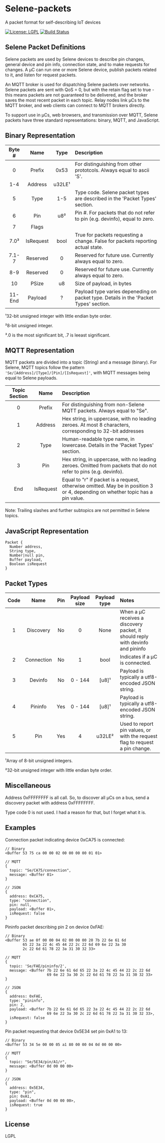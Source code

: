 # Selene-packets

A packet format for self-describing IoT devices

[![License: LGPL](https://img.shields.io/badge/license-LGPL-blue.svg)](http://www.gnu.org/licenses/lgpl-3.0.en.html)
[![Build Status](https://travis-ci.org/Densaugeo/Selene-packets.svg?branch=master)](https://travis-ci.org/Densaugeo/Selene-packets)

## Selene Packet Definitions

Selene packets are used by Selene devices to describe pin changes, general device and pin info, connection state, and to make requests for changes. A μC can run one or more Selene device, publish packets related to it, and listen for request packets.

An MQTT broker is used for dispatching Selene packets over networks. Selene packets are sent with QoS = 0, but with the retain flag set to true - this means packets are not guaranteed to be delivered, and the broker saves the most recent packet in each topic. Relay nodes link μCs to the MQTT broker, and web clients can connect to MQTT brokers directly.

To support use in μCs, web browsers, and transmission over MQTT, Selene packets have three standard representations: binary, MQTT, and JavaScript.

## Binary Representation

|Byte #|Name     |Type  |Description|
|:----:|:-------:|:----:|:----------|
|0     |Prefix   |0x53  |For distinguishing from other prototcols. Always equal to ascii 'S'.|
|1-4   |Address  |u32LE¹||
|5     |Type     |1-5   |Type code. Selene packet types are described in the 'Packet Types' section.|
|6     |Pin      |u8²   |Pin #. For packets that do not refer to pin (e.g. devinfo), equal to zero.|
|7     |Flags    |      ||
|7.0³  |IsRequest|bool  |True for packets requesting a change. False for packets reporting actual state.|
|7.1-7 |Reserved |0     |Reserved for future use. Currently always equal to zero.|
|8-9   |Reserved |0     |Reserved for future use. Currently always equal to zero.|
|10    |PSize    |u8    |Size of payload, in bytes
|11-End|Payload  |?     |Payload type varies depeneding on packet type. Details in the 'Packet Types' section.|

¹32-bit unsigned integer with little endian byte order.

²8-bit unsigned integer.

³.0 is the most significant bit, .7 is leeast significant.

## MQTT Representation

MQTT packets are divided into a topic (String) and a message (binary). For Selene, MQTT topics follow the pattern `'Se/[Address]/[Type]/[Pin]/[IsRequest]'`, with MQTT messages being equal to Selene payloads.

|Topic Section|Name     |Description|
|:-----------:|:-------:|:----------|
|0            |Prefix   |For distinguishing from non-Selene MQTT packets. Always equal to "Se".|
|1            |Address  |Hex string, in uppercase, with no leading zeroes. At most 8 characters, corresponding to 32-bit addresses|
|2            |Type     |Human-readable type name, in lowercase. Details in the 'Packet Types' section.|
|3            |Pin      |Hex string, in uppercase, with no leading zeroes. Omitted from packets that do not refer to pins (e.g. devinfo).
|End          |IsRequest|Equal to "r" if packet is a request, otherwise omitted. May be in position 3 or 4, depending on whether topic has a pin value.|

Note: Trailing slashes and further subtopics are not permitted in Selene topics.

## JavaScript Representation

~~~
Packet {
  Number address,
  String type,
  Number|null pin,
  Buffer payload,
  Boolean isRequest
}
~~~

## Packet Types

|Code|Name      |Pin|Payload size|Payload type|Notes|
|:--:|:--------:|:-:|:----------:|:----------:|:----|
|1   |Discovery |No |0           |None        |When a μC receives a discovery packet, it should reply with devinfo and pininfo|
|2   |Connection|No |1           |bool        |Indicates if a μC is connected.
|3   |Devinfo   |No |0 - 144     |[u8]¹       |Payload is typically a utf8-encoded JSON string.
|4   |Pininfo   |Yes|0 - 144     |[u8]¹       |Payload is typically a utf8-encoded JSON string.
|5   |Pin       |Yes|4           |u32LE²      |Used to report pin values, or with the request flag to request a pin change.|

¹Array of 8-bit unsigned integers.

²32-bit unsigned integer with little endian byte order.

## Miscellaneous

Address 0xFFFFFFFF is all call. So, to discover all μCs on a bus, send a discovery packet with address 0xFFFFFFFF.

Type code 0 is not used. I had a reason for that, but I forget what it is.

## Examples

Connection packet indicating device 0xCA75 is connected:

~~~
// Binary
<Buffer 53 75 ca 00 00 02 00 00 00 00 01 01>

// MQTT
{
  topic: "Se/CA75/connection",
  message: <Buffer 01>
}

// JSON
{
  address: 0xCA75,
  type: "connection",
  pin: null,
  payload: <Buffer 01>,
  isRequest: false
}
~~~

Pininfo packet describing pin 2 on device 0xFAE:

~~~
// Binary
<Buffer 53 ae 0f 00 00 04 02 00 00 00 20 7b 22 6e 61 6d
        65 22 3a 22 4c 45 44 22 2c 22 6d 69 6e 22 3a 30
        2c 22 6d 61 78 22 3a 31 30 32 33>

// MQTT
{
  topic: 'Se/FAE/pininfo/2',
  message: <Buffer 7b 22 6e 61 6d 65 22 3a 22 4c 45 44 22 2c 22 6d
                   69 6e 22 3a 30 2c 22 6d 61 78 22 3a 31 30 32 33>
}

// JSON
{
  address: 0xFAE,
  type: "pininfo",
  pin: 2,
  payload: <Buffer 7b 22 6e 61 6d 65 22 3a 22 4c 45 44 22 2c 22 6d
                   69 6e 22 3a 30 2c 22 6d 61 78 22 3a 31 30 32 33>,
  isRequest: false
}
~~~

Pin packet requesting that device 0x5E34 set pin 0xA1 to 13:

~~~
// Binary
<Buffer 53 34 5e 00 00 05 a1 80 00 00 04 0d 00 00 00>

// MQTT
{
  topic: "Se/5E34/pin/A1/r",
  message: <Buffer 0d 00 00 00>
}

// JSON
{
  address: 0x5E34,
  type: "pin",
  pin: 0xA1,
  payload: <Buffer 0d 00 00 00>,
  isRequest: true
}
~~~

## License

LGPL
